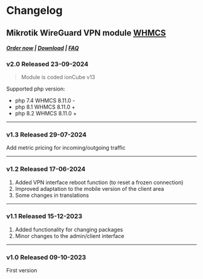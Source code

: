 # Changelog

## Mikrotik WireGuard VPN module **[WHMCS](https://puqcloud.com/link.php?id=77)** 

#####  [Order now](https://puqcloud.com/index.php?rp=/store/whmcs-module-mikrotik-wireguard-vpn) | [Download](https://download.puqcloud.com/WHMCS/servers/PUQ_WHMCS-Mikrotik-WireGuard-VPN/) | [FAQ](https://faq.puqcloud.com/)

### v2.0 Released 23-09-2024
> Module is coded ionCube v13

Supported php version:
- php 7.4 WHMCS 8.11.0 -
- php 8.1 WHMCS 8.11.0 +
- php 8.2 WHMCS 8.11.0 +

- - - - - -

### v1.3 Released 29-07-2024
Add metric pricing for incoming/outgoing traffic

- - - - - -

### v1.2 Released 17-06-2024
1. Added VPN interface reboot function (to reset a frozen connection)
2. Improved adaptation to the mobile version of the client area
3. Some changes in translations

- - - - - -

### v1.1 Released 15-12-2023

1. Added functionality for changing packages
2. Minor changes to the admin/client interface
 
- - - - - -

### v1.0 Released 09-10-2023

First version
